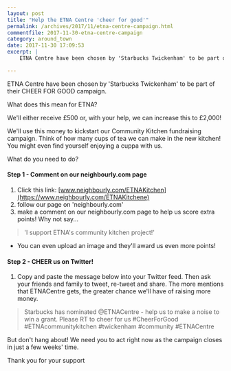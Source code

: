```yaml
---
layout: post
title: "Help the ETNA Centre 'cheer for good'"
permalink: /archives/2017/11/etna-centre-campaign.html
commentfile: 2017-11-30-etna-centre-campaign
category: around_town
date: 2017-11-30 17:09:53
excerpt: |
    ETNA Centre have been chosen by 'Starbucks Twickenham' to be part of their CHEER FOR GOOD campaign.

---
```


ETNA Centre have been chosen by 'Starbucks Twickenham' to be part of their CHEER FOR GOOD campaign.

What does this mean for ETNA?

We'll either receive £500 or, with your help, we can increase this to £2,000!

We'll use this money to kickstart our Community Kitchen fundraising campaign. Think of how many cups of tea we can make in the new kitchen! You might even find yourself enjoying a cuppa with us.

What do you need to do?

#### Step 1 - Comment on our neighbourly.com page

1.  Click this link: [www.neighbourly.com/ETNAKitchen](https://www.neighbourly.com/ETNAKitchene)
2.  follow our page on 'neighbourly.com'
3.  make a comment on our neighbourly.com page to help us score extra points! Why not say...

> 'I support ETNA's community kitchen project!'

-   You can even upload an image and they'll award us even more points!

#### Step 2 - CHEER us on Twitter!

1.  Copy and paste the message below into your Twitter feed. Then ask your friends and family to tweet, re-tweet and share. The more mentions that ETNACentre gets, the greater chance we'll have of raising more money.

> Starbucks has nominated @ETNACentre - help us to make a noise to win a grant. Please RT to cheer for us \#CheerForGood \#ETNAcommunitykitchen \#twickenham \#community \#ETNACentre

But don't hang about! We need you to act right now as the campaign closes in just a few weeks' time.

Thank you for your support
